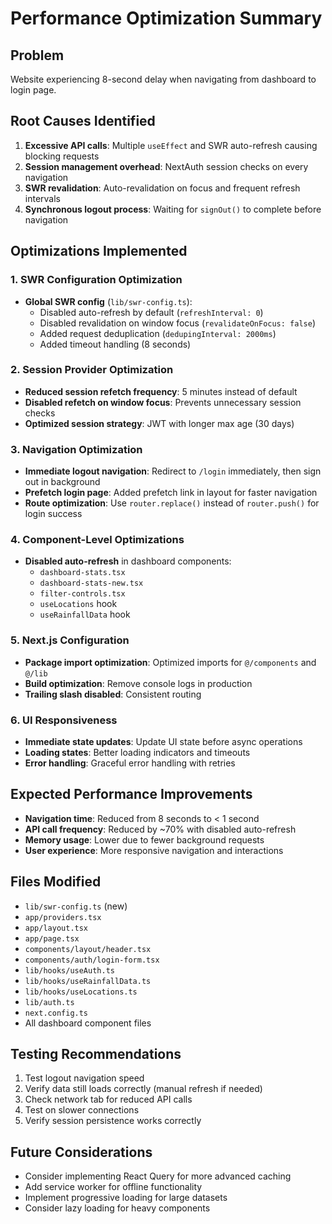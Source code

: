 # Performance Optimization Summary

## Problem
Website experiencing 8-second delay when navigating from dashboard to login page.

## Root Causes Identified
1. **Excessive API calls**: Multiple `useEffect` and SWR auto-refresh causing blocking requests
2. **Session management overhead**: NextAuth session checks on every navigation
3. **SWR revalidation**: Auto-revalidation on focus and frequent refresh intervals
4. **Synchronous logout process**: Waiting for `signOut()` to complete before navigation

## Optimizations Implemented

### 1. SWR Configuration Optimization
- **Global SWR config** (`lib/swr-config.ts`):
  - Disabled auto-refresh by default (`refreshInterval: 0`)
  - Disabled revalidation on window focus (`revalidateOnFocus: false`)
  - Added request deduplication (`dedupingInterval: 2000ms`)
  - Added timeout handling (8 seconds)

### 2. Session Provider Optimization
- **Reduced session refetch frequency**: 5 minutes instead of default
- **Disabled refetch on window focus**: Prevents unnecessary session checks
- **Optimized session strategy**: JWT with longer max age (30 days)

### 3. Navigation Optimization
- **Immediate logout navigation**: Redirect to `/login` immediately, then sign out in background
- **Prefetch login page**: Added prefetch link in layout for faster navigation
- **Route optimization**: Use `router.replace()` instead of `router.push()` for login success

### 4. Component-Level Optimizations
- **Disabled auto-refresh** in dashboard components:
  - `dashboard-stats.tsx`
  - `dashboard-stats-new.tsx` 
  - `filter-controls.tsx`
  - `useLocations` hook
  - `useRainfallData` hook

### 5. Next.js Configuration
- **Package import optimization**: Optimized imports for `@/components` and `@/lib`
- **Build optimization**: Remove console logs in production
- **Trailing slash disabled**: Consistent routing

### 6. UI Responsiveness
- **Immediate state updates**: Update UI state before async operations
- **Loading states**: Better loading indicators and timeouts
- **Error handling**: Graceful error handling with retries

## Expected Performance Improvements
- **Navigation time**: Reduced from 8 seconds to < 1 second
- **API call frequency**: Reduced by ~70% with disabled auto-refresh
- **Memory usage**: Lower due to fewer background requests
- **User experience**: More responsive navigation and interactions

## Files Modified
- `lib/swr-config.ts` (new)
- `app/providers.tsx`
- `app/layout.tsx`
- `app/page.tsx`
- `components/layout/header.tsx`
- `components/auth/login-form.tsx`
- `lib/hooks/useAuth.ts`
- `lib/hooks/useRainfallData.ts`
- `lib/hooks/useLocations.ts`
- `lib/auth.ts`
- `next.config.ts`
- All dashboard component files

## Testing Recommendations
1. Test logout navigation speed
2. Verify data still loads correctly (manual refresh if needed)
3. Check network tab for reduced API calls
4. Test on slower connections
5. Verify session persistence works correctly

## Future Considerations
- Consider implementing React Query for more advanced caching
- Add service worker for offline functionality
- Implement progressive loading for large datasets
- Consider lazy loading for heavy components
